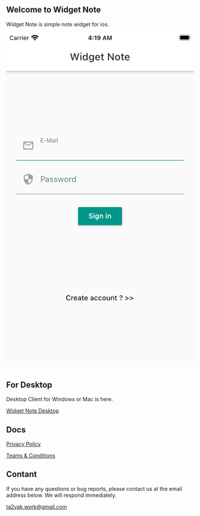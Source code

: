 ## Welcome to Widget Note

Widget Note is simple note widget for ios.

![Widget Note](https://github.com/ta2yak/widget-note/blob/main/docs/images/top.png?raw=true "Widget Note")



## For Desktop

Desktop Client for Windows or Mac is here.

[Widget Note Desktop](http://google.co.jp)



## Docs

[Privacy Policy](https://ta2yak.github.io/widget-note/policy/en)

[Teams & Conditions](https://ta2yak.github.io/widget-note/terms/en)


## Contant

If you have any questions or bug reports, please contact us at the email address below. We will respond immediately.

ta2yak.work@gmail.com


